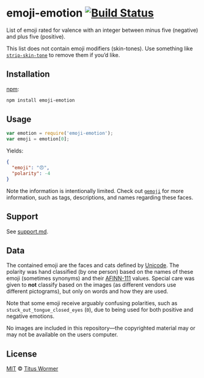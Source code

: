 # emoji-emotion [![Build Status][travis-badge]][travis]

List of emoji rated for valence with an integer between minus five
(negative) and plus five (positive).

This list does not contain emoji modifiers (skin-tones).  Use something like
[`strip-skin-tone`][strip-skin-tone] to remove them if you’d like.

## Installation

[npm][]:

```bash
npm install emoji-emotion
```

## Usage

```javascript
var emotion = require('emoji-emotion');
var emoji = emotion[0];
```

Yields:

```json
{
  "emoji": "😠",
  "polarity": -4
}
```

Note the information is intentionally limited.  Check out [`gemoji`][gemoji]
for more information, such as tags, descriptions, and names regarding
these faces.

## Support

See [support.md][support].

## Data

The contained emoji are the faces and cats defined by [Unicode][].
The polarity was hand classified (by one person) based on the names of
these emoji (sometimes synonyms) and their [AFINN-111][] values.
Special care was given to **not** classify based on the images (as
different vendors use different pictograms), but only on words and how
they are used.

Note that some emoji receive arguably confusing polarities, such as
`stuck_out_tongue_closed_eyes` (`0`), due to being used for both
positive and negative emotions.

No images are included in this repository—the copyrighted material
may or may not be available on the users computer.

## License

[MIT][license] © [Titus Wormer][author]

<!-- Definitions -->

[travis-badge]: https://img.shields.io/travis/wooorm/emoji-emotion.svg

[travis]: https://travis-ci.org/wooorm/emoji-emotion

[npm]: https://docs.npmjs.com/cli/install

[license]: LICENSE

[author]: http://wooorm.com

[support]: support.md

[gemoji]: https://github.com/wooorm/gemoji

[unicode]: http://www.unicode.org/Public/emoji/1.0/full-emoji-list.html

[afinn-111]: https://github.com/wooorm/afinn-111

[strip-skin-tone]: https://github.com/wooorm/strip-skin-tone
